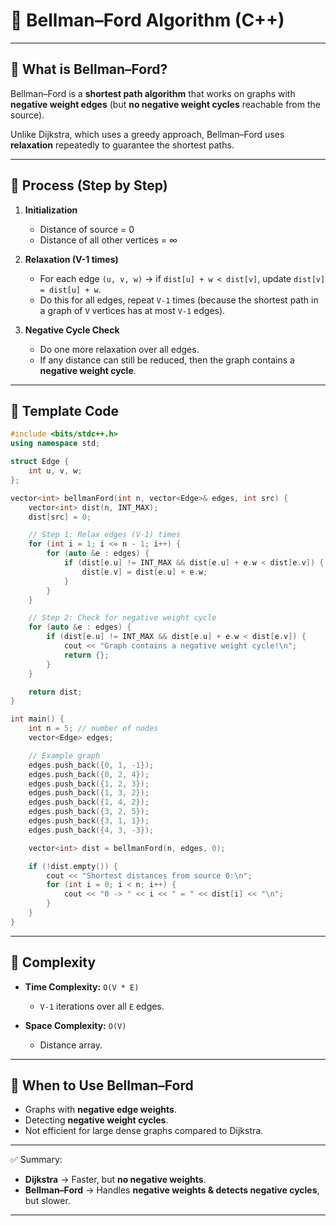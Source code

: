 
# 📌 Bellman–Ford Algorithm (C++)

---

## 🔹 What is Bellman–Ford?

Bellman–Ford is a **shortest path algorithm** that works on graphs with **negative weight edges** (but **no negative weight cycles** reachable from the source).

Unlike Dijkstra, which uses a greedy approach, Bellman–Ford uses **relaxation** repeatedly to guarantee the shortest paths.

---

## 🔹 Process (Step by Step)

1. **Initialization**

   * Distance of source = 0
   * Distance of all other vertices = ∞

2. **Relaxation (V-1 times)**

   * For each edge `(u, v, w)` → if `dist[u] + w < dist[v]`, update `dist[v] = dist[u] + w`.
   * Do this for all edges, repeat `V-1` times (because the shortest path in a graph of `V` vertices has at most `V-1` edges).

3. **Negative Cycle Check**

   * Do one more relaxation over all edges.
   * If any distance can still be reduced, then the graph contains a **negative weight cycle**.

---

## 🔹 Template Code

```cpp
#include <bits/stdc++.h>
using namespace std;

struct Edge {
    int u, v, w;
};

vector<int> bellmanFord(int n, vector<Edge>& edges, int src) {
    vector<int> dist(n, INT_MAX);
    dist[src] = 0;

    // Step 1: Relax edges (V-1) times
    for (int i = 1; i <= n - 1; i++) {
        for (auto &e : edges) {
            if (dist[e.u] != INT_MAX && dist[e.u] + e.w < dist[e.v]) {
                dist[e.v] = dist[e.u] + e.w;
            }
        }
    }

    // Step 2: Check for negative weight cycle
    for (auto &e : edges) {
        if (dist[e.u] != INT_MAX && dist[e.u] + e.w < dist[e.v]) {
            cout << "Graph contains a negative weight cycle!\n";
            return {};
        }
    }

    return dist;
}

int main() {
    int n = 5; // number of nodes
    vector<Edge> edges;

    // Example graph
    edges.push_back({0, 1, -1});
    edges.push_back({0, 2, 4});
    edges.push_back({1, 2, 3});
    edges.push_back({1, 3, 2});
    edges.push_back({1, 4, 2});
    edges.push_back({3, 2, 5});
    edges.push_back({3, 1, 1});
    edges.push_back({4, 3, -3});

    vector<int> dist = bellmanFord(n, edges, 0);

    if (!dist.empty()) {
        cout << "Shortest distances from source 0:\n";
        for (int i = 0; i < n; i++) {
            cout << "0 -> " << i << " = " << dist[i] << "\n";
        }
    }
}
```

---

## 🔹 Complexity

* **Time Complexity:** `O(V * E)`

  * `V-1` iterations over all `E` edges.
* **Space Complexity:** `O(V)`

  * Distance array.

---

## 🔹 When to Use Bellman–Ford

* Graphs with **negative edge weights**.
* Detecting **negative weight cycles**.
* Not efficient for large dense graphs compared to Dijkstra.

---

✅ Summary:

* **Dijkstra** → Faster, but **no negative weights**.
* **Bellman–Ford** → Handles **negative weights & detects negative cycles**, but slower.

---
